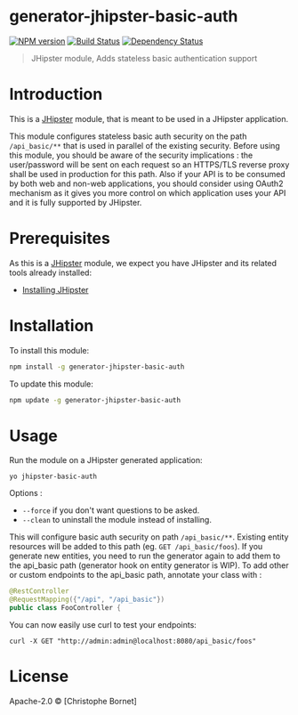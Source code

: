 # generator-jhipster-basic-auth
[![NPM version][npm-image]][npm-url] [![Build Status][travis-image]][travis-url] [![Dependency Status][daviddm-image]][daviddm-url]
> JHipster module, Adds stateless basic authentication support

# Introduction

This is a [JHipster](http://jhipster.github.io/) module, that is meant to be used in a JHipster application.

This module configures stateless basic auth security on the path ```/api_basic/**``` that is used in parallel of the existing security.
Before using this module, you should be aware of the security implications : the user/password will be sent on each request so an HTTPS/TLS reverse proxy shall be used in production for this path.
Also if your API is to be consumed by both web and non-web applications, you should consider using OAuth2 mechanism as it gives you more control on which application uses your API and it is fully supported by JHipster.

# Prerequisites

As this is a [JHipster](http://jhipster.github.io/) module, we expect you have JHipster and its related tools already installed:

- [Installing JHipster](https://jhipster.github.io/installation.html)

# Installation

To install this module:

```bash
npm install -g generator-jhipster-basic-auth
```

To update this module:
```bash
npm update -g generator-jhipster-basic-auth
```

# Usage

Run the module on a JHipster generated application:
```
yo jhipster-basic-auth
```
Options :
* ```--force``` if you don't want questions to be asked.
* ```--clean``` to uninstall the module instead of installing.

This will configure basic auth security on path ```/api_basic/**```. Existing entity resources will be added to this path (eg. ```GET /api_basic/foos```).
If you generate new entities, you need to run the generator again to add them to the api_basic path (generator hook on entity generator is WIP).
To add other or custom endpoints to the api_basic path, annotate your class with :
```java
@RestController
@RequestMapping({"/api", "/api_basic"})
public class FooController {
```
You can now easily use curl to test your endpoints:
```
curl -X GET "http://admin:admin@localhost:8080/api_basic/foos"
```

# License

Apache-2.0 © [Christophe Bornet]

[npm-image]: https://img.shields.io/npm/v/generator-jhipster-basic-auth.svg
[npm-url]: https://npmjs.org/package/generator-jhipster-basic-auth
[travis-image]: https://travis-ci.org/cbornet/generator-jhipster-basic-auth.svg?branch=master
[travis-url]: https://travis-ci.org/cbornet/generator-jhipster-basic-auth
[daviddm-image]: https://david-dm.org/cbornet/generator-jhipster-basic-auth.svg?theme=shields.io
[daviddm-url]: https://david-dm.org/cbornet/generator-jhipster-module
